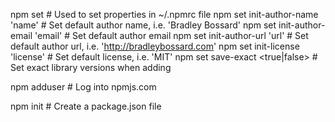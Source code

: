 npm set <property-name>             # Used to set properties in ~/.npmrc file
npm set init-author-name 'name'     # Set default author name, i.e. 'Bradley Bossard'
npm set init-author-email 'email'   # Set default author email
npm set init-author-url 'url'       # Set default author url, i.e. 'http://bradleybossard.com'
npm set init-license 'license'      # Set default license, i.e. 'MIT'
npm set save-exact <true|false>     # Set exact library versions when adding

npm adduser                         # Log into npmjs.com

npm init                            # Create a package.json file
